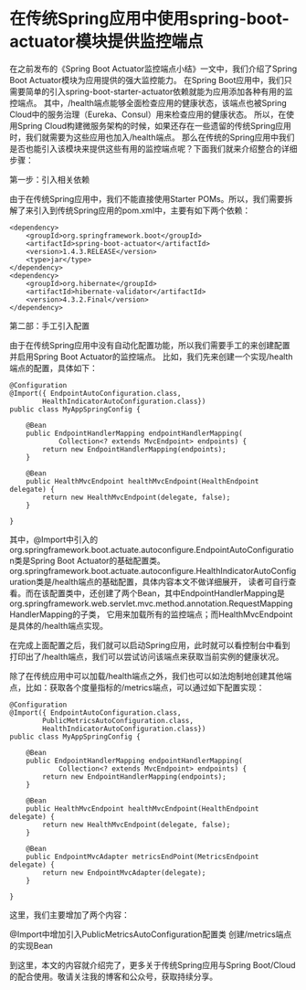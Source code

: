 # 在传统Spring应用中使用spring-boot-actuator模块提供监控端点

在之前发布的《Spring Boot Actuator监控端点小结》一文中，我们介绍了Spring Boot Actuator模块为应用提供的强大监控能力。
在Spring Boot应用中，我们只需要简单的引入spring-boot-starter-actuator依赖就能为应用添加各种有用的监控端点。
其中，/health端点能够全面检查应用的健康状态，该端点也被Spring Cloud中的服务治理（Eureka、Consul）用来检查应用的健康状态。
所以，在使用Spring Cloud构建微服务架构的时候，如果还存在一些遗留的传统Spring应用时，我们就需要为这些应用也加入/health端点。
那么在传统的Spring应用中我们是否也能引入该模块来提供这些有用的监控端点呢？下面我们就来介绍整合的详细步骤：

第一步：引入相关依赖

由于在传统Spring应用中，我们不能直接使用Starter POMs。所以，我们需要拆解了来引入到传统Spring应用的pom.xml中，主要有如下两个依赖：
```
<dependency>
    <groupId>org.springframework.boot</groupId>
    <artifactId>spring-boot-actuator</artifactId>
    <version>1.4.3.RELEASE</version>
    <type>jar</type>
</dependency>
<dependency>
    <groupId>org.hibernate</groupId>
    <artifactId>hibernate-validator</artifactId>
    <version>4.3.2.Final</version>
</dependency>
```

第二部：手工引入配置

由于在传统Spring应用中没有自动化配置功能，所以我们需要手工的来创建配置并启用Spring Boot Actuator的监控端点。
比如，我们先来创建一个实现/health端点的配置，具体如下：

```
@Configuration
@Import({ EndpointAutoConfiguration.class,
        HealthIndicatorAutoConfiguration.class})
public class MyAppSpringConfig {

    @Bean
    public EndpointHandlerMapping endpointHandlerMapping(
            Collection<? extends MvcEndpoint> endpoints) {
        return new EndpointHandlerMapping(endpoints);
    }

    @Bean
    public HealthMvcEndpoint healthMvcEndpoint(HealthEndpoint delegate) {
        return new HealthMvcEndpoint(delegate, false);
    }

}
```

其中，@Import中引入的org.springframework.boot.actuate.autoconfigure.EndpointAutoConfiguration类是Spring Boot Actuator的基础配置类。
org.springframework.boot.actuate.autoconfigure.HealthIndicatorAutoConfiguration类是/health端点的基础配置，具体内容本文不做详细展开，
读者可自行查看。而在该配置类中，还创建了两个Bean，其中EndpointHandlerMapping是org.springframework.web.servlet.mvc.method.annotation.RequestMappingHandlerMapping的子类，
它用来加载所有的监控端点；而HealthMvcEndpoint是具体的/health端点实现。

在完成上面配置之后，我们就可以启动Spring应用，此时就可以看控制台中看到打印出了/health端点，我们可以尝试访问该端点来获取当前实例的健康状况。

除了在传统应用中可以加载/health端点之外，我们也可以如法炮制地创建其他端点，比如：获取各个度量指标的/metrics端点，可以通过如下配置实现：

```
@Configuration
@Import({ EndpointAutoConfiguration.class,
        PublicMetricsAutoConfiguration.class,
        HealthIndicatorAutoConfiguration.class})
public class MyAppSpringConfig {

    @Bean
    public EndpointHandlerMapping endpointHandlerMapping(
            Collection<? extends MvcEndpoint> endpoints) {
        return new EndpointHandlerMapping(endpoints);
    }

    @Bean
    public HealthMvcEndpoint healthMvcEndpoint(HealthEndpoint delegate) {
        return new HealthMvcEndpoint(delegate, false);
    }

    @Bean
    public EndpointMvcAdapter metricsEndPoint(MetricsEndpoint delegate) {
        return new EndpointMvcAdapter(delegate);
    }
  
}
```
这里，我们主要增加了两个内容：

@Import中增加引入PublicMetricsAutoConfiguration配置类
创建/metrics端点的实现Bean

到这里，本文的内容就介绍完了，更多关于传统Spring应用与Spring Boot/Cloud的配合使用。敬请关注我的博客和公众号，获取持续分享。

